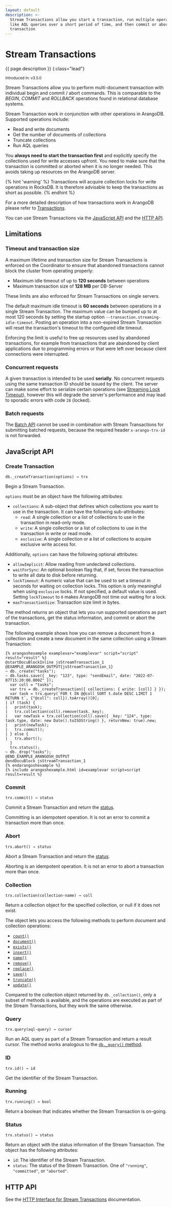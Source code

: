 ```yaml
---
layout: default
description: >-
  Stream Transactions allow you start a transaction, run multiple operations
  like AQL queries over a short period of time, and then commit or abort the
  transaction
---
```

# Stream Transactions

{{ page.description }}
{:class="lead"}

<small>Introduced in: v3.5.0</small>

Stream Transactions allow you to perform multi-document transaction
with individual begin and commit / abort commands. This is comparable to the
*BEGIN*, *COMMIT* and *ROLLBACK* operations found in relational database systems.

Stream Transaction work in conjunction with other operations in ArangoDB.
Supported operations include:

- Read and write documents
- Get the number of documents of collections
- Truncate collections
- Run AQL queries

You **always need to start the transaction first** and explicitly specify the
collections used for write accesses upfront. You need to make sure that the
transaction is committed or aborted when it is no longer needed.
This avoids taking up resources on the ArangoDB server.

{% hint 'warning' %}
Transactions will acquire collection locks for write operations in RocksDB.
It is therefore advisable to keep the transactions as short as possible.
{% endhint %}

For a more detailed description of how transactions work in ArangoDB please
refer to [Transactions](../transactions.html).

You can use Stream Transactions via the [JavaScript API](#javascript-api) and
the [HTTP API](http/transaction-stream-transaction.html).

## Limitations

### Timeout and transaction size

A maximum lifetime and transaction size for Stream Transactions is enforced
on the Coordinator to ensure that abandoned transactions cannot block the
cluster from operating properly:

- Maximum idle timeout of up to **120 seconds** between operations
- Maximum transaction size of **128 MB** per DB-Server

These limits are also enforced for Stream Transactions on single servers.

The default maximum idle timeout is **60 seconds** between operations in a
single Stream Transaction. The maximum value can be bumped up to at most 120
seconds by setting the startup option `--transaction.streaming-idle-timeout`.
Posting an operation into a non-expired Stream Transaction will reset the
transaction's timeout to the configured idle timeout.

Enforcing the limit is useful to free up resources used by abandoned
transactions, for example from transactions that are abandoned by client
applications due to programming errors or that were left over because client
connections were interrupted.

### Concurrent requests

A given transaction is intended to be used **serially**. No concurrent requests
using the same transaction ID should be issued by the client. The server can
make some effort to serialize certain operations (see
[Streaming Lock Timeout](programs-arangod-transaction.html#streaming-lock-timeout)),
however this will degrade the server's performance and may lead to sporadic
errors with code `28` (locked).

### Batch requests

The [Batch API](http/batch-request.html) cannot be used in combination with
Stream Transactions for submitting batched requests, because the required
header `x-arango-trx-id` is not forwarded.

## JavaScript API

### Create Transaction

`db._createTransaction(options) → trx`

Begin a Stream Transaction.

`options` must be an object have the following attributes:

- `collections`: A sub-object that defines which collections you want to use
  in the transaction. It can have the following sub-attributes:
  - `read`: A single collection or a list of collections to use in the
    transaction in read-only mode.
  - `write`: A single collection or a list of collections to use in the
    transaction in write or read mode.
  - `exclusive`: A single collection or a list of collections to acquire
    exclusive write access for.

Additionally, `options` can have the following optional attributes:

- `allowImplicit`: Allow reading from undeclared collections.
- `waitForSync`: An optional boolean flag that, if set, forces the
  transaction to write all data to disk before returning.
- `lockTimeout`: A numeric value that can be used to set a timeout in seconds for
  waiting on collection locks. This option is only meaningful when using
  `exclusive` locks. If not specified, a default value is used. Setting
  `lockTimeout` to `0` makes ArangoDB not time out waiting for a lock.
- `maxTransactionSize`: Transaction size limit in bytes.

The method returns an object that lets you run supported operations as part of
the transactions, get the status information, and commit or abort the transaction.

The following example shows how you can remove a document from a collection and
create a new document in the same collection using a Stream Transaction:

    {% arangoshexample examplevar="examplevar" script="script" result="result" %}
    @startDocuBlockInline jsStreamTransaction_1
    @EXAMPLE_ARANGOSH_OUTPUT{jsStreamTransaction_1}
    ~ db._create("tasks");
    ~ db.tasks.save({ _key: "123", type: "sendEmail", date: "2022-07-07T15:20:00.000Z" });
      var coll = "tasks";
      var trx = db._createTransaction({ collections: { write: [coll] } });
      var task = trx.query(`FOR t IN @@coll SORT t.date DESC LIMIT 1 RETURN t`, {"@coll": coll}).toArray()[0];
    | if (task) {
    |   print(task);
    |   trx.collection(coll).remove(task._key);
    |   var newTask = trx.collection(coll).save({ _key: "124", type: task.type, date: new Date().toISOString() }, returnNew: true).new;
    |   print(newTask);
    |   trx.commit();
    | } else {
    |   trx.abort();
      }
      trx.status();
    ~ db._drop("tasks");
    @END_EXAMPLE_ARANGOSH_OUTPUT
    @endDocuBlock jsStreamTransaction_1
    {% endarangoshexample %}
    {% include arangoshexample.html id=examplevar script=script result=result %}

### Commit

`trx.commit() → status`

Commit a Stream Transaction and return the [status](#status).

Committing is an idempotent operation. It is not an error to commit a transaction
more than once.

### Abort

`trx.abort() → status`

Abort a Stream Transaction and return the [status](#status).

Aborting is an idempotent operation. It is not an error to abort a transaction
more than once.

### Collection

`trx.collection(collection-name) → coll`

Return a collection object for the specified collection, or null if it does not
exist.

The object lets you access the following methods to perform document and
collection operations:

- [`count()`](data-modeling-documents-document-methods.html#count)
- [`document()`](data-modeling-documents-document-methods.html#document)
- [`exists()`](data-modeling-documents-document-methods.html#exists)
- [`insert()`](data-modeling-documents-document-methods.html#insert--save)
- [`name()`](data-modeling-collections-database-methods.html#collection-name)
- [`remove()`](data-modeling-documents-document-methods.html#remove)
- [`replace()`](data-modeling-documents-document-methods.html#replace)
- [`save()`](data-modeling-documents-document-methods.html#insert--save)
- [`truncate()`](data-modeling-collections-collection-methods.html#truncate)
- [`update()`](data-modeling-documents-document-methods.html#update)

Compared to the collection object returned by `db._collection()`, only a subset
of methods is available, and the operations are executed as part of the
Stream Transactions, but they work the same otherwise.

### Query

`trx.query(aql-query) → cursor`

Run an AQL query as part of a Stream Transaction and return a result cursor.
The method works analogous to the
[`db._query()` method](aql/invocation-with-arangosh.html#with-db_query).

### ID

`trx.id() → id`

Get the identifier of the Stream Transaction.

### Running

`trx.running() → bool`

Return a boolean that indicates whether the Stream Transaction is on-going.

### Status

`trx.status() → status`

Return an object with the status information of the Stream Transaction.
The object has the following attributes:

- `id`: The identifier of the Stream Transaction.
- `status`: The status of the Stream Transaction.
  One of `"running"`, `"committed"`, or `"aborted"`.

## HTTP API

See the [HTTP Interface for Stream Transactions](http/transaction-stream-transaction.html)
documentation.
